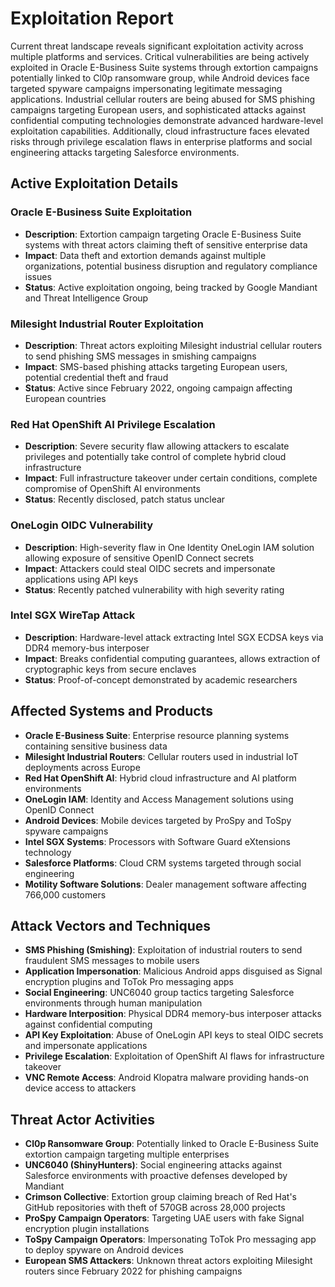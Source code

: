 # Exploitation Report

Current threat landscape reveals significant exploitation activity across multiple platforms and services. Critical vulnerabilities are being actively exploited in Oracle E-Business Suite systems through extortion campaigns potentially linked to Cl0p ransomware group, while Android devices face targeted spyware campaigns impersonating legitimate messaging applications. Industrial cellular routers are being abused for SMS phishing campaigns targeting European users, and sophisticated attacks against confidential computing technologies demonstrate advanced hardware-level exploitation capabilities. Additionally, cloud infrastructure faces elevated risks through privilege escalation flaws in enterprise platforms and social engineering attacks targeting Salesforce environments.

## Active Exploitation Details

### Oracle E-Business Suite Exploitation
- **Description**: Extortion campaign targeting Oracle E-Business Suite systems with threat actors claiming theft of sensitive enterprise data
- **Impact**: Data theft and extortion demands against multiple organizations, potential business disruption and regulatory compliance issues
- **Status**: Active exploitation ongoing, being tracked by Google Mandiant and Threat Intelligence Group

### Milesight Industrial Router Exploitation
- **Description**: Threat actors exploiting Milesight industrial cellular routers to send phishing SMS messages in smishing campaigns
- **Impact**: SMS-based phishing attacks targeting European users, potential credential theft and fraud
- **Status**: Active since February 2022, ongoing campaign affecting European countries

### Red Hat OpenShift AI Privilege Escalation
- **Description**: Severe security flaw allowing attackers to escalate privileges and potentially take control of complete hybrid cloud infrastructure
- **Impact**: Full infrastructure takeover under certain conditions, complete compromise of OpenShift AI environments
- **Status**: Recently disclosed, patch status unclear

### OneLogin OIDC Vulnerability
- **Description**: High-severity flaw in One Identity OneLogin IAM solution allowing exposure of sensitive OpenID Connect secrets
- **Impact**: Attackers could steal OIDC secrets and impersonate applications using API keys
- **Status**: Recently patched vulnerability with high severity rating

### Intel SGX WireTap Attack
- **Description**: Hardware-level attack extracting Intel SGX ECDSA keys via DDR4 memory-bus interposer
- **Impact**: Breaks confidential computing guarantees, allows extraction of cryptographic keys from secure enclaves
- **Status**: Proof-of-concept demonstrated by academic researchers

## Affected Systems and Products

- **Oracle E-Business Suite**: Enterprise resource planning systems containing sensitive business data
- **Milesight Industrial Routers**: Cellular routers used in industrial IoT deployments across Europe
- **Red Hat OpenShift AI**: Hybrid cloud infrastructure and AI platform environments
- **OneLogin IAM**: Identity and Access Management solutions using OpenID Connect
- **Android Devices**: Mobile devices targeted by ProSpy and ToSpy spyware campaigns
- **Intel SGX Systems**: Processors with Software Guard eXtensions technology
- **Salesforce Platforms**: Cloud CRM systems targeted through social engineering
- **Motility Software Solutions**: Dealer management software affecting 766,000 customers

## Attack Vectors and Techniques

- **SMS Phishing (Smishing)**: Exploitation of industrial routers to send fraudulent SMS messages to mobile users
- **Application Impersonation**: Malicious Android apps disguised as Signal encryption plugins and ToTok Pro messaging apps
- **Social Engineering**: UNC6040 group tactics targeting Salesforce environments through human manipulation
- **Hardware Interposition**: Physical DDR4 memory-bus interposer attacks against confidential computing
- **API Key Exploitation**: Abuse of OneLogin API keys to steal OIDC secrets and impersonate applications
- **Privilege Escalation**: Exploitation of OpenShift AI flaws for infrastructure takeover
- **VNC Remote Access**: Android Klopatra malware providing hands-on device access to attackers

## Threat Actor Activities

- **Cl0p Ransomware Group**: Potentially linked to Oracle E-Business Suite extortion campaign targeting multiple enterprises
- **UNC6040 (ShinyHunters)**: Social engineering attacks against Salesforce environments with proactive defenses developed by Mandiant
- **Crimson Collective**: Extortion group claiming breach of Red Hat's GitHub repositories with theft of 570GB across 28,000 projects
- **ProSpy Campaign Operators**: Targeting UAE users with fake Signal encryption plugin installations
- **ToSpy Campaign Operators**: Impersonating ToTok Pro messaging app to deploy spyware on Android devices
- **European SMS Attackers**: Unknown threat actors exploiting Milesight routers since February 2022 for phishing campaigns